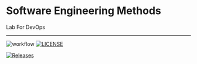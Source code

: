 # Software Engineering Methods
Lab For DevOps
___
![workflow](https://github.com/y3llkyaw/sem/actions/workflows/main.yml/badge.svg)
[![LICENSE](https://img.shields.io/github/license/y3llkyaw/sem.svg?style=flat-square)](https://github.com/<github-username>/sem/blob/master/LICENSE)

[![Releases](https://ximg.shields.io/github/release/y3llkyaw/sem/all.svg?style=flat-square)](https://github.com/y3llkyaw/sem/releases)